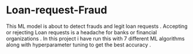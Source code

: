 # Loan-request-Fraud
This ML model is about to detect frauds and legit loan requests .
Accepting or rejecting Loan requests is a headache for banks or financial organizations .
In this project i have run this with 7 different ML algorithms along with hyperparameter
tuning to get the best accuracy .
